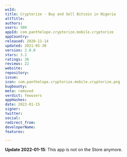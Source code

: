 ```yaml
---
wsId: 
title: Cryptorize - Buy and Sell Bitcoin in Nigeria
altTitle: 
authors: 
users: 500
appId: com.panthelope.cryptorize.mobile.cryptorize
appCountry: 
released: 2020-11-14
updated: 2021-05-30
version: 2.0.0
stars: 3.2
ratings: 36
reviews: 22
website: 
repository: 
issue: 
icon: com.panthelope.cryptorize.mobile.cryptorize.png
bugbounty: 
meta: removed
verdict: fewusers
appHashes: 
date: 2022-01-15
signer: 
twitter: 
social: 
redirect_from: 
developerName: 
features: 

---
```


**Update 2022-01-15**: This app is not on the Store anymore.
